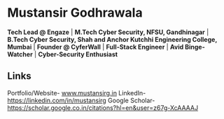 # Mustansir Godhrawala

**Tech Lead @ Engaze** | **M.Tech Cyber Security, NFSU, Gandhinagar** | **B.Tech Cyber Security, Shah and Anchor Kutchhi Engineering College, Mumbai** | **Founder @ CyferWall** | **Full-Stack Engineer** | **Avid Binge-Watcher** | **Cyber-Security Enthusiast** 

## Links
Portfolio/Website- www.mustansirg.in
LinkedIn- https://linkedin.com/in/mustansirg
Google Scholar- https://scholar.google.co.in/citations?hl=en&user=z67g-XcAAAAJ
